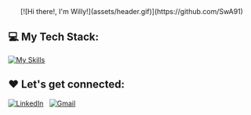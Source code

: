 <div align="center">
[![Hi there!, I'm Willy!](assets/header.gif)](https://github.com/SwA91)
</div>

## 💻 My Tech Stack:

[![My Skills](https://skillicons.dev/icons?i=angular,vue,ts,js,sass,java,spring,dotnet,cs,postgres,azure,redux,reactivex,jest,jquery,html,css,bootstrap,git,github&perline=10)](https://skillicons.dev)

## ❤️ Let's get connected:
[![LinkedIn](https://skillicons.dev/icons?i=linkedin)](https://www.linkedin.com/in/willy-arrojas/) &nbsp;
[![Gmail](https://skillicons.dev/icons?i=gmail)](mailto:willyarrojas@gmail.com?subject=Hello%20Willy,%20From%20Github)

<!--
**SwA91/SwA91** is a ✨ _special_ ✨ repository because its `README.md` (this file) appears on your GitHub profile.

Here are some ideas to get you started:

- 🔭 I’m currently working on ...
- 🌱 I’m currently learning ...
- 👯 I’m looking to collaborate on ...
- 🤔 I’m looking for help with ...
- 💬 Ask me about ...
- 📫 How to reach me: ...
- 😄 Pronouns: ...
- ⚡ Fun fact: ...
-->
